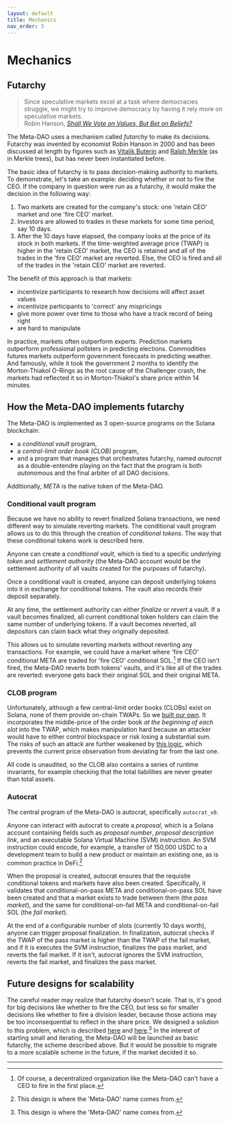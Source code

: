 ```yaml
---
layout: default
title: Mechanics
nav_order: 3
---
```


# Mechanics

## Futarchy

> Since speculative markets excel at a task where democracies struggle, we might try to
> improve democracy by having it rely more on speculative markets.\
> Robin Hanson, *[Shall We Vote on Values, But Bet on Beliefs?](http://hanson.gmu.edu/futarchy2013.pdf)*

The Meta-DAO uses a mechanism called *futarchy* to make its decisions. Futarchy
was invented by economist Robin Hanson in 2000 and has been discussed at length
by figures such as [Vitalik Buterin](https://blog.ethereum.org/2014/08/21/introduction-futarchy)
and [Ralph Merkle](https://www.ralphmerkle.com/papers/DAOdemocracyDraft.pdf)
(as in Merkle trees), but has never been instantiated before.

The basic idea of futarchy is to pass decision-making authority to markets.
To demonstrate, let's take an example: deciding whether or not to fire the CEO.
If the company in question were run as a futarchy, it would make the decision
in the following way:
1. Two markets are created for the company's stock: one 'retain CEO' market and
one 'fire CEO' market. 
2. Investors are allowed to trades in these markets for some time period, say 10
days.
3. After the 10 days have elapsed, the company looks at the price of its stock
in both markets. If the time-weighted average price (TWAP) is higher in the
'retain CEO' market, the CEO is retained and all of the trades in the 'fire CEO'
market are reverted. Else, the CEO is fired and all of the trades in the 'retain
CEO' market are reverted.

The benefit of this approach is that markets:
- incentivize participants to research how decisions will affect asset values
- incentivize participants to 'correct' any mispricings
- give more power over time to those who have a track record of being right
- are hard to manipulate

In practice, markets often outperform experts. Prediction markets outperform professional pollsters
in predicting elections. Commodities futures markets outperform government forecasts
in predicting weather. And famously, while it took the government 2 months to
identify the Morton-Thiakol O-Rings as the root cause of the Challenger crash,
the markets had reflected it so in Morton-Thiakol's share price within 14 minutes.

## How the Meta-DAO implements futarchy

The Meta-DAO is implemented as 3 open-source programs on the Solana blockchain:
- a *conditional vault* program,
- a *central-limit order book (CLOB)* program,
- and a program that manages that orchestrates futarchy, named *autocrat* as
a double-entendre playing on the fact that the program is both *auto*nomous
and the final arbiter of all DAO decisions.

Additionally, *META* is the native token of the Meta-DAO.

### Conditional vault program

Because we have no ability to revert finalized Solana transactions, we need
different way to simulate reverting markets. The conditional vault program allows
us to do this through the creation of *conditional tokens*. The way that these
conditional tokens work is described here.

Anyone can create a *conditional vault*, which is tied to a specific
*underlying token* and *settlement authority* (the Meta-DAO account would be the
settlement authority of all vaults created for the purposes of futarchy).

Once a conditional vault is created, anyone can deposit underlying tokens into
it in exchange for conditional tokens. The vault also records their deposit
separately.

At any time, the settlement authority can either *finalize* or *revert* a vault.
If a vault becomes finalized, all current conditional token holders can claim
the same number of underlying tokens. If a vault becomes reverted, all depositors
can claim back what they originally deposited.

This allows us to simulate reverting markets without reverting any transactions.
For example, we could have a market where 'fire CEO' conditional META are
traded for 'fire CEO' conditional SOL.[^1] If the CEO isn't fired, the Meta-DAO
reverts both tokens' vaults, and it's like all of the trades are reverted: everyone
gets back their original SOL and their original META.

### CLOB program

Unfortunately, although a few central-limit order books (CLOBs) exist on Solana,
none of them provide on-chain TWAPs. So we [built our own](https://metaproph3t.github.io/posts/yalob.html).
It incorporates the middle-price of the order book *at the beginning of each slot*
into the TWAP, which makes manipulation hard because an attacker would have to
either control blockspace or risk losing a substantial sum. The risks of such
an attack are further weakened by [this logic](https://github.com/metaDAOproject/meta-dao/blob/e3dd1a4aa35dd3fedfa6fb38d77977dbbfb8d99e/programs/clob/src/state/order_book.rs#L109-L149), which prevents the current price observation from deviating
far from the last one.

All code is unaudited, so the CLOB also contains a series of runtime invariants,
for example checking that the total liabilities are never greater than total assets.

### Autocrat

The central program of the Meta-DAO is autocrat, specifically `autocrat_v0`.

Anyone can interact with autocrat to create a *proposal*, which is a Solana account
containing fields such as *proposal number*, *proposal description link*, and
an executable Solana Virtual Machine (SVM) instruction. An SVM instruction could
encode, for example, a transfer of 150,000 USDC to a development team to build
a new product or maintain an existing one, as is common practice in DeFi.[^2]

When the proposal is created, autocrat ensures that the requisite conditional tokens
and markets have also been created. Specifically, it validates that conditional-on-pass
META and conditional-on-pass SOL have been created and that a market exists
to trade between them (the *pass market*), and the same for conditional-on-fail META and 
conditional-on-fail SOL (the *fail market*).

At the end of a configurable number of slots (currently 10 days worth), anyone
can trigger proposal finalization. In finalization, autocrat checks if the TWAP
of the pass market is higher than the TWAP of the fail market, and if it is
executes the SVM instruction, finalizes the pass market, and reverts the fail
market. If it isn't, autocrat ignores the SVM instruction, reverts the fail market,
and finalizes the pass market.

## Future designs for scalability

The careful reader may realize that futarchy doesn't scale. That is, it's good
for big decisions like whether to fire the CEO, but less so for smaller decisions
like whether to fire a division leader, because those actions may be too
inconsequential to reflect in the share price. We designed a solution to this
problem, which is described [here](https://github.com/metaDAOproject/Manifesto/blob/main/Manifesto.pdf)
and 
[here](https://medium.com/@metaproph3t/from-corporations-to-nations-how-the-meta-dao-is-going-to-change-everything-part-3-16b3880fd86c).[^2]
In the interest of starting small and iterating, the Meta-DAO will be launched
as basic futarchy, the scheme described above. But it would be possible to migrate
to a more scalable scheme in the future, if the market decided it so.

----

[^1]: Of course, a decentralized organization like the Meta-DAO can't have a CEO
to fire in the first place.
[^2]: This design is where the 'Meta-DAO' name comes from.
[^1]: http://maloney.people.clemson.edu/855/9.pdf
[^2]: See, for example, https://snapshot.org/#/lido-snapshot.eth/proposal/0x37c958cfa873f6b2859b280bc4165fbdf15b1141b62844712af3338d5893c6c8


